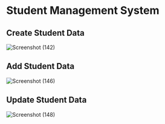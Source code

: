 # Student Management System

## Create Student Data
![Screenshot (142)](https://github.com/Misskarina/Thymespringboot/assets/126039790/c7b8757f-22fb-484e-b747-3a86a65109d0)


## Add Student Data
![Screenshot (146)](https://github.com/Misskarina/Thymespringboot/assets/126039790/949b200b-c5b3-405a-b7d4-28254362ab54)


## Update Student Data
![Screenshot (148)](https://github.com/Misskarina/Thymespringboot/assets/126039790/b1776db2-5b0c-48a4-a443-56982a09642f)





